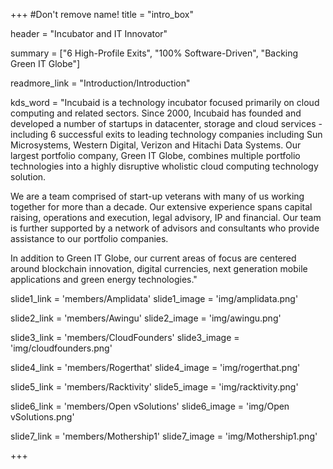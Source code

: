+++
#Don't remove name!
title = "intro_box"

header = "Incubator and IT Innovator"

summary = ["6 High-Profile Exits", "100% Software-Driven", "Backing Green IT Globe"]

readmore_link = "Introduction/Introduction"

kds_word = "Incubaid is a technology incubator focused primarily on cloud computing and related sectors. Since 2000, Incubaid has founded and developed a number of startups in datacenter, storage and cloud services - including 6 successful exits to leading technology companies including Sun Microsystems, Western Digital, Verizon and Hitachi Data Systems. Our largest portfolio company, Green IT Globe, combines multiple portfolio technologies into a highly disruptive wholistic cloud computing technology solution.

We are a team comprised of start-up veterans with many of us working together for more than a decade. Our extensive experience spans capital raising, operations and execution, legal advisory, IP and financial.  Our team is further supported by a network of advisors and consultants who provide assistance to our portfolio companies. 

In addition to Green IT Globe, our current areas of focus are centered around blockchain innovation, digital currencies, next generation mobile applications and green energy technologies."

slide1_link = 'members/Amplidata'
slide1_image = 'img/amplidata.png'

slide2_link = 'members/Awingu'
slide2_image = 'img/awingu.png'

slide3_link = 'members/CloudFounders'
slide3_image = 'img/cloudfounders.png'

slide4_link = 'members/Rogerthat'
slide4_image = 'img/rogerthat.png'

slide5_link = 'members/Racktivity'
slide5_image = 'img/racktivity.png'

slide6_link = 'members/Open vSolutions'
slide6_image = 'img/Open vSolutions.png'

slide7_link = 'members/Mothership1'
slide7_image = 'img/Mothership1.png'

+++
